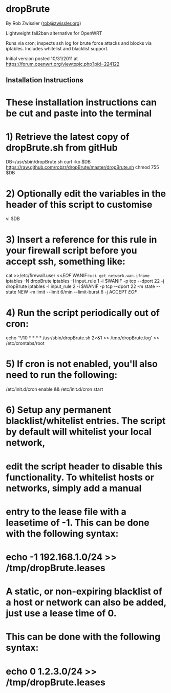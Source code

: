 dropBrute
=========
By Rob Zwissler (rob@zwissler.org)

Lightweight fail2ban alternative for OpenWRT 

Runs via cron; inspects ssh log for brute force attacks and blocks via 
iptables.  Includes whitelist and blacklist support.

Initial version posted 10/31/2011 at https://forum.openwrt.org/viewtopic.php?pid=224122


Installation Instructions
-------------------------
# These installation instructions can be cut and paste into the terminal
#
# 1) Retrieve the latest copy of dropBrute.sh from gitHub

DB=/usr/sbin/dropBrute.sh
curl -ko $DB https://raw.github.com/robzr/dropBrute/master/dropBrute.sh
chmod 755 $DB

# 2) Optionally edit the variables in the header of this script to customise

vi $DB

# 3) Insert a reference for this rule in your firewall script before you accept ssh, something like:

cat >>/etc/firewall.user <<_EOF_
WANIF=`uci get network.wan.ifname`
iptables -N dropBrute
iptables -I input_rule 1 -i $WANIF -p tcp --dport 22 -j dropBrute
iptables -I input_rule 2 -i $WANIF -p tcp --dport 22 -m state --state NEW -m limit --limit 6/min --limit-burst 6 -j ACCEPT
_EOF_

# 4) Run the script periodically out of cron:

echo '*/10 * * * * /usr/sbin/dropBrute.sh 2>&1 >> /tmp/dropBrute.log' >> /etc/crontabs/root

# 5) If cron is not enabled, you'll also need to run the following:

/etc/init.d/cron enable && /etc/init.d/cron start

# 6) Setup any permanent blacklist/whitelist entries.  The script by default will whitelist your local network,
#    edit the script header to disable this functionality.  To whitelist hosts or networks, simply add a manual 
#    entry to the lease file with a leasetime of -1.  This can be done with the following syntax:
#
#      echo -1 192.168.1.0/24 >> /tmp/dropBrute.leases
#
#    A static, or non-expiring blacklist of a host or network can also be added, just use a lease time of 0.
#    This can be done with the following syntax:
#
#      echo 0 1.2.3.0/24 >> /tmp/dropBrute.leases
